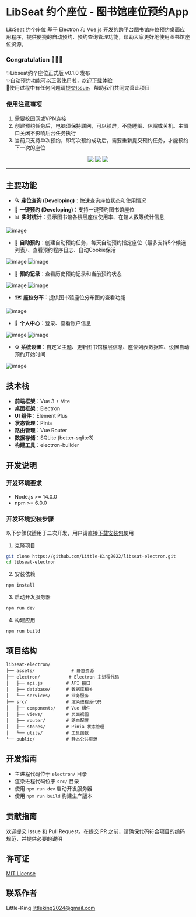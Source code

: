 # LibSeat 约个座位 - 图书馆座位预约App

LibSeat 约个座位 基于 Electron 和 Vue.js 开发的跨平台图书馆座位预约桌面应用程序，提供便捷的自动预约、预约查询管理功能，帮助大家更好地使用图书馆座位资源。

### Congratulation 🎉🎉🎉

✨Libseat约个座位正式版 v0.1.0 发布<br>
✨自动预约功能可以正常使用啦，欢迎[下载体验](https://github.com/Little-King2022/libseat-electron/releases/latest)<br>
🤗使用过程中有任何问题请[提交Issue](https://github.com/Little-King2022/libseat-electron/issues)，帮助我们共同完善此项目

### 使用注意事项
1. 需要校园网或VPN连接
2. 创建预约任务后，电脑须保持联网，可以锁屏，不能睡眠、休眠或关机。主窗口关闭不影响后台任务执行
3. 当前只支持单次预约，即每次预约成功后，需要重新提交预约任务，才能预约下一次的座位

<p align="center">
    <a href="./LICENSE"><img src="https://img.shields.io/github/license/Little-King2022/libseat-electron"></a>
    <a href="https://github.com/Little-King2022/libseat-electron/releases/latest"><img src="https://img.shields.io/github/v/release/Little-King2022/libseat-electron?color=ffa"></a>
    <a href="https://github.com/Little-King2022/libseat-electron/releases/latest"><img src="https://img.shields.io/github/downloads/Little-King2022/libseat-electron/total?label=downloads"></a>
</p>
<hr/>



## 主要功能

- 🔍 **座位查询 (Developing)**：快速查询座位状态和使用情况
- 📅 **一键预约 (Developing)**：支持一键预约图书馆座位
- 📊 **实时统计**：显示图书馆各楼层座位使用率、在馆人数等统计信息

![image](https://github.com/user-attachments/assets/d956ab5a-e4ca-4a4b-a834-6a7e5be52a3e)

- 📅 **自动预约**：创建自动预约任务，每天自动预约指定座位（最多支持5个候选列表）、查看预约程序日志、自动Cookie保活

![image](https://github.com/user-attachments/assets/72b8e641-2062-4cc4-810b-e81608c71d74)
![image](https://github.com/user-attachments/assets/168f59fc-2b21-4fd4-8d17-4b72d2f8a559)

- 📝 **预约记录**：查看历史预约记录和当前预约状态

![image](https://github.com/user-attachments/assets/1231b631-6adc-40b7-9083-98a9cf5d36a1)
![image](https://github.com/user-attachments/assets/f789a1e0-4aa8-417a-b110-bf8e275d3442)

- 🗺️ **座位分布**：提供图书馆座位分布图的查看功能

![image](https://github.com/user-attachments/assets/14cf0686-460f-4056-ba05-cdac95ad817c)

- 👤 **个人中心**：登录、查看账户信息

![image](https://github.com/user-attachments/assets/27390e26-9a5b-4198-9507-ad403800ba60)
![image](https://github.com/user-attachments/assets/01af13cc-398b-46aa-8be0-5ab321c79563)

- ⚙️ **系统设置**：自定义主题、更新图书馆楼层信息、座位列表数据库、设置自动预约开始时间

![image](https://github.com/user-attachments/assets/15752a9b-daea-40a9-a21c-6553462935c3)



## 技术栈

- **前端框架**：Vue 3 + Vite
- **桌面框架**：Electron
- **UI 组件**：Element Plus
- **状态管理**：Pinia
- **路由管理**：Vue Router
- **数据存储**：SQLite (better-sqlite3)
- **构建工具**：electron-builder

## 开发说明

### 开发环境要求

- Node.js >= 14.0.0
- npm >= 6.0.0

### 开发环境安装步骤

以下步骤仅适用于二次开发，用户请直接[下载安装包](https://github.com/Little-King2022/libseat-electron/releases/latest)使用


1. 克隆项目
```bash
git clone https://github.com/Little-King2022/libseat-electron.git
cd libseat-electron
```

2. 安装依赖
```bash
npm install
```

3. 启动开发服务器
```bash
npm run dev
```

4. 构建应用
```bash
npm run build
```

## 项目结构

```
libseat-electron/
├── assets/              # 静态资源
├── electron/           # Electron 主进程代码
│   ├── api.js         # API 接口
│   ├── database/      # 数据库相关
│   └── services/      # 业务服务
├── src/               # 渲染进程源代码
│   ├── components/    # Vue 组件
│   ├── views/         # 页面视图
│   ├── router/        # 路由配置
│   ├── stores/        # Pinia 状态管理
│   └── utils/         # 工具函数
└── public/            # 静态公共资源
```

## 开发指南

- 主进程代码位于 `electron/` 目录
- 渲染进程代码位于 `src/` 目录
- 使用 `npm run dev` 启动开发服务器
- 使用 `npm run build` 构建生产版本

## 贡献指南

欢迎提交 Issue 和 Pull Request。在提交 PR 之前，请确保代码符合项目的编码规范，并提供必要的说明

## 许可证

[MIT License](LICENSE)

## 联系作者

Little-King <littleking2024@gmail.com>
